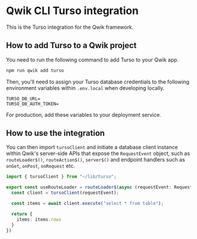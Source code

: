 # Qwik CLI Turso integration

This is the Turso integration for the Qwik framework.

## How to add Turso to a Qwik project

You need to run the following command to add Turso to your Qwik app.

```sh
npm run qwik add turso
```

Then, you'll need to assign your Turso database credentials to the following
environment variables within `.env.local` when developing locally.

```
TURSO_DB_URL=
TURSO_DB_AUTH_TOKEN=
```

For production, add these variables to your deployment service.

## How to use the integration

You can then import `tursoClient` and initiate a database client instance within
Qwik's server-side APIs that expose the `RequestEvent` object, such as
`routeLoader$()`, `routeAction$()`, `server$()` and endpoint handlers such as
`onGet`, `onPost`, `onRequest` etc.

```ts
import { tursoClient } from "~/lib/turso";

export const useRouteLoader = routeLoader$(async (requestEvent: RequestEventBase) => {
  const client = tursoClient(requestEvent);

  const items = await client.execute("select * from table");

  return {
    items: items.rows
  }
})
```
